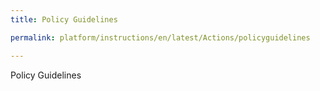 ```yaml
---
title: Policy Guidelines

permalink: platform/instructions/en/latest/Actions/policyguidelines

---
```


Policy Guidelines
